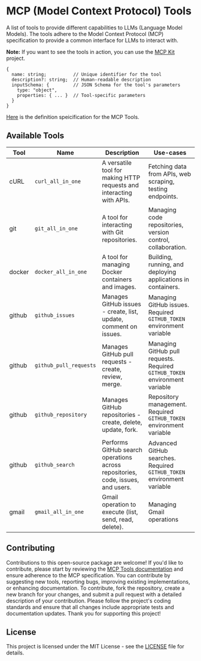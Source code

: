 # MCP (Model Context Protocol) Tools

A list of tools to provide different capabilities to LLMs (Language Model Models).
The tools adhere to the Model Context Protocol (MCP) specification to provide a common interface for LLMs to interact with.

**Note:** If you want to see the tools in action, you can use the [MCP Kit](https://github.com/shaharia-lab/mcp-kit) project.

```
{
  name: string;          // Unique identifier for the tool
  description?: string;  // Human-readable description
  inputSchema: {         // JSON Schema for the tool's parameters
    type: "object",
    properties: { ... }  // Tool-specific parameters
  }
}
```

[Here](https://modelcontextprotocol.io/docs/concepts/tools#tool-definition-structure) is the definition speicification for the MCP Tools.

## Available Tools

| Tool   | Name                   | Description                                                                     | Use-cases                                                                   |
|--------|------------------------|---------------------------------------------------------------------------------|-----------------------------------------------------------------------------|
| cURL   | `curl_all_in_one`      | A versatile tool for making HTTP requests and interacting with APIs.            | Fetching data from APIs, web scraping, testing endpoints.                   |
| git    | `git_all_in_one`       | A tool for interacting with Git repositories.                                   | Managing code repositories, version control, collaboration.                 |
| docker | `docker_all_in_one`    | A tool for managing Docker containers and images.                               | Building, running, and deploying applications in containers.                |
| github | `github_issues`        | Manages GitHub issues - create, list, update, comment on issues.                | Managing GitHub issues. Required `GITHUB_TOKEN` environment variable        |
| github | `github_pull_requests` | Manages GitHub pull requests - create, review, merge.                           | Managing GitHub pull requests. Required `GITHUB_TOKEN` environment variable |
| github | `github_repository`    | Manages GitHub repositories - create, delete, update, fork.                     | Repository management. Required `GITHUB_TOKEN` environment variable         |
| github | `github_search`        | Performs GitHub search operations across repositories, code, issues, and users. | Advanced GitHub searches. Required `GITHUB_TOKEN` environment variable      |
| gmail  | `gmail_all_in_one`     | Gmail operation to execute (list, send, read, delete).                          | Managing Gmail operations                                                   |

## Contributing
Contributions to this open-source package are welcome! If you'd like to contribute, please start by reviewing
the [MCP Tools documentation](https://modelcontextprotocol.io/docs/concepts/tools#tool-definition-structure) and ensure
adherence to the MCP specification. You can contribute by suggesting new tools, reporting bugs, improving existing
implementations, or enhancing documentation. To contribute, fork the repository, create a new branch for your changes,
and submit a pull request with a detailed description of your contribution. Please follow the project's coding standards
and ensure that all changes include appropriate tests and documentation updates. Thank you for supporting this project!

## License
This project is licensed under the MIT License - see the [LICENSE](LICENSE) file for details.
